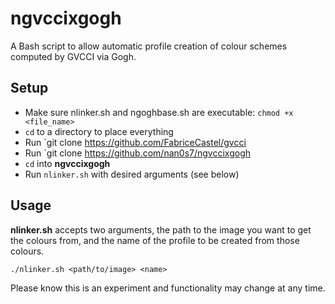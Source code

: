 # ngvccixgogh
A Bash script to allow automatic profile creation of colour schemes computed by GVCCI via Gogh.

## Setup
- Make sure nlinker.sh and ngoghbase.sh are executable: `chmod +x <file_name>`
- `cd` to a directory to place everything
- Run `git clone https://github.com/FabriceCastel/gvcci
- Run `git clone https://github.com/nan0s7/ngvccixgogh
- `cd` into **ngvccixgogh**
- Run `nlinker.sh` with desired arguments (see below)

## Usage
**nlinker.sh** accepts two arguments, the path to the image you want to get the colours from, and the name of the profile to be created from those colours.

`./nlinker.sh <path/to/image> <name>`

Please know this is an experiment and functionality may change at any time.
